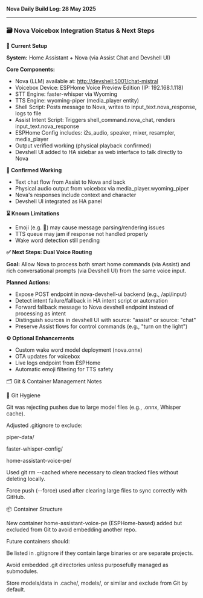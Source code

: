**Nova Daily Build Log: 28 May 2025**

---

### 🗃️ Nova Voicebox Integration Status & Next Steps

**🔧 Current Setup**

**System:** Home Assistant + Nova (via Assist Chat and Devshell UI)

**Core Components:**

* Nova (LLM) available at: [http://devshell:5001/chat-mistral](http://devshell:5001/chat-mistral)
* Voicebox Device: ESPHome Voice Preview Edition (IP: 192.168.1.118)
* STT Engine: faster-whisper via Wyoming
* TTS Engine: wyoming-piper (media\_player entity)
* Shell Script: Posts message to Nova, writes to input\_text.nova\_response, logs to file
* Assist Intent Script: Triggers shell\_command.nova\_chat, renders input\_text.nova\_response
* ESPHome Config includes: i2s\_audio, speaker, mixer, resampler, media\_player
* Output verified working (physical playback confirmed)
* Devshell UI added to HA sidebar as web interface to talk directly to Nova

**🚀 Confirmed Working**

* Text chat flow from Assist to Nova and back
* Physical audio output from voicebox via media\_player.wyoming\_piper
* Nova's responses include context and character
* Devshell UI integrated as HA panel

**⌛ Known Limitations**

* Emoji (e.g. 🤗) may cause message parsing/rendering issues
* TTS queue may jam if response not handled properly
* Wake word detection still pending

**✅ Next Steps: Dual Voice Routing**

**Goal:** Allow Nova to process both smart home commands (via Assist) and rich conversational prompts (via Devshell UI) from the same voice input.

**Planned Actions:**

* Expose POST endpoint in nova-devshell-ui backend (e.g., /api/input)
* Detect intent failure/fallback in HA intent script or automation
* Forward fallback message to Nova devshell endpoint instead of processing as intent
* Distinguish sources in devshell UI with source: "assist" or source: "chat"
* Preserve Assist flows for control commands (e.g., "turn on the light")

**⚙ Optional Enhancements**

* Custom wake word model deployment (nova.onnx)
* OTA updates for voicebox
* Live logs endpoint from ESPHome
* Automatic emoji filtering for TTS safety

🗂️ Git & Container Management Notes

📁 Git Hygiene

Git was rejecting pushes due to large model files (e.g., .onnx, Whisper cache).

Adjusted .gitignore to exclude:

piper-data/

faster-whisper-config/

home-assistant-voice-pe/

Used git rm --cached where necessary to clean tracked files without deleting locally.

Force push (--force) used after clearing large files to sync correctly with GitHub.

📦 Container Structure

New container home-assistant-voice-pe (ESPHome-based) added but excluded from Git to avoid embedding another repo.

Future containers should:

Be listed in .gitignore if they contain large binaries or are separate projects.

Avoid embedded .git directories unless purposefully managed as submodules.

Store models/data in .cache/, models/, or similar and exclude from Git by default.

